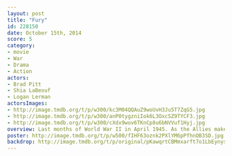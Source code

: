 ```yaml
---
layout: post
title: "Fury"
id: 228150
date: October 15th, 2014
score: 5
category:
- movie
- War
- Drama
- Action
actors:
- Brad Pitt
- Shia LaBeouf
- Logan Lerman
actorsImages:
- http://image.tmdb.org/t/p/w300/kc3M04QQAuZ9woUvH3Ju5T7ZqG5.jpg
- http://image.tmdb.org/t/p/w300/anP0tygzniIok6L3OxcSZ9TYCF3.jpg
- http://image.tmdb.org/t/p/w300/cXdx9wov6TKnCp8u6bNVVuf1Hyj.jpg
overview: Last months of World War II in April 1945. As the Allies make their final push in the European Theater, a battle-hardened U.S. Army sergeant in the 2nd Armored Division named Wardaddy commands a Sherman tank called "Fury" and its five-man crew on a deadly mission behind enemy lines. Outnumbered and outgunned, Wardaddy and his men face overwhelming odds in their heroic attempts to strike at the heart of Nazi Germany.
poster: http://image.tmdb.org/t/p/w500/fIHF63oznk2PXlYM6pPfhnOB3SD.jpg
backdrop: http://image.tmdb.org/t/p/original/pKawqrtCBMmxarft7o1LbEynys7.jpg
---
```

